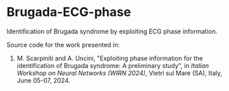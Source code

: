 # Brugada-ECG-phase
Identification of Brugada syndrome by exploiting ECG phase information.

Source code for the work presented in:
1. M. Scarpiniti and A. Uncini, "Exploiting phase information for the identification of Brugada syndrome: A preliminary study", in *Italian Workshop on Neural Networks (WIRN 2024)*, Vietri sul Mare (SA), Italy, June 05-07, 2024.
